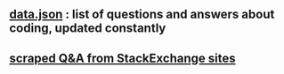 ## [data.json](https://github.com/0ut0flin3/questions-answers/blob/main/data.json) : list of questions and answers about coding, updated constantly 

## [scraped Q&A from StackExchange sites](https://github.com/0ut0flin3/scraped-data/tree/main/data)
